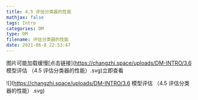 ```yaml
---
title: 4.5 评估分类器的性能
mathjax: false
tags: Intro
categories: DM
type: DM
filename: 评估分类器的性能
date: 2021-06-8 22:53:47
---
```


<!--more -->

图片可能加载缓慢[点击链接](https://changzhi.space/uploads/DM-INTRO/3.6 模型评估 （4.5 评估分类器的性能）.svg)立即查看

![](https://changzhi.space/uploads/DM-INTRO/3.6 模型评估 （4.5 评估分类器的性能）.svg)

